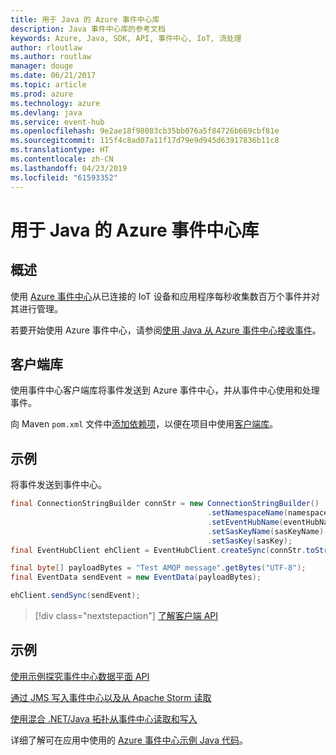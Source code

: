 ```yaml
---
title: 用于 Java 的 Azure 事件中心库
description: Java 事件中心库的参考文档
keywords: Azure, Java, SDK, API, 事件中心, IoT, 流处理
author: rloutlaw
ms.author: routlaw
manager: douge
ms.date: 06/21/2017
ms.topic: article
ms.prod: azure
ms.technology: azure
ms.devlang: java
ms.service: event-hub
ms.openlocfilehash: 9e2ae18f98083cb35bb076a5f84726b669cbf81e
ms.sourcegitcommit: 115f4c8ad07a11f17d79e9d945d63917836b11c8
ms.translationtype: HT
ms.contentlocale: zh-CN
ms.lasthandoff: 04/23/2019
ms.locfileid: "61593352"
---
```

# <a name="azure-event-hub-libraries-for-java"></a>用于 Java 的 Azure 事件中心库

## <a name="overview"></a>概述

使用 [Azure 事件中心](/azure/event-hubs/event-hubs-what-is-event-hubs)从已连接的 IoT 设备和应用程序每秒收集数百万个事件并对其进行管理。

若要开始使用 Azure 事件中心，请参阅[使用 Java 从 Azure 事件中心接收事件](/azure/event-hubs/event-hubs-java-get-started-receive-eph)。


## <a name="client-library"></a>客户端库

使用事件中心客户端库将事件发送到 Azure 事件中心，并从事件中心使用和处理事件。

向 Maven `pom.xml` 文件中[添加依赖项](https://maven.apache.org/guides/getting-started/index.html#How_do_I_use_external_dependencies)，以便在项目中使用[客户端库](https://mvnrepository.com/artifact/com.microsoft.azure/azure-eventhubs)。
 

## <a name="example"></a>示例

将事件发送到事件中心。

```java
final ConnectionStringBuilder connStr = new ConnectionStringBuilder()
                                            .setNamespaceName(namespaceName)
                                            .setEventHubName(eventHubName)
                                            .setSasKeyName(sasKeyName)
                                            .setSasKey(sasKey);
final EventHubClient ehClient = EventHubClient.createSync(connStr.toString());

final byte[] payloadBytes = "Test AMQP message".getBytes("UTF-8");
final EventData sendEvent = new EventData(payloadBytes);

ehClient.sendSync(sendEvent);
```


> [!div class="nextstepaction"]
> [了解客户端 API](/java/api/overview/azure/eventhubs/client)



## <a name="samples"></a>示例

[使用示例探究事件中心数据平面 API][1]

[通过 JMS 写入事件中心以及从 Apache Storm 读取][2]

[使用混合 .NET/Java 拓扑从事件中心读取和写入][3] 

[1]: https://github.com/Azure/azure-event-hubs/tree/master/samples/Java
[2]: https://github.com/Azure-Samples/event-hubs-java-storm-sender-jms-receiver
[3]: https://github.com/Azure-Samples/hdinsight-dotnet-java-storm-eventhub

详细了解可在应用中使用的 [Azure 事件中心示例 Java 代码](https://azure.microsoft.com/resources/samples/?platform=java&term=event)。


